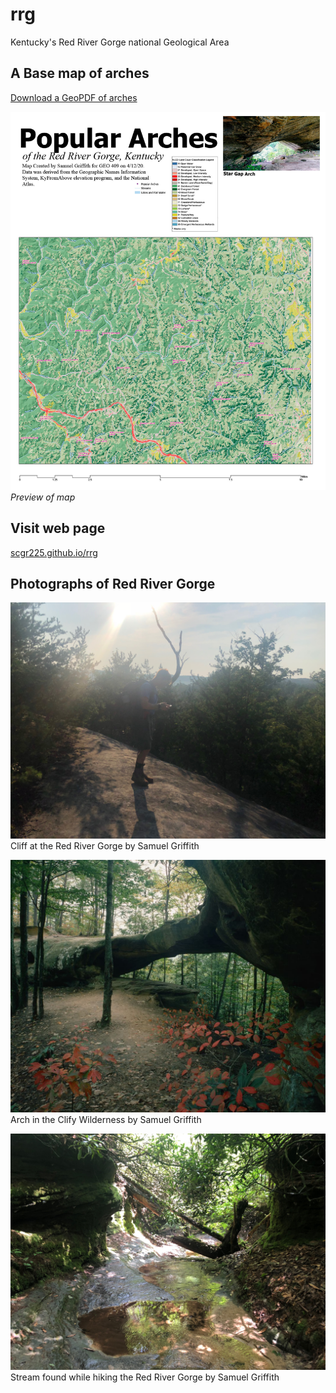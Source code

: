 # rrg
Kentucky's Red River Gorge national Geological Area
## A Base map of arches
[Download a GeoPDF of arches](https://scgr225.github.io/rrg/basemap/rrg.pdf)

![Preview of map](basemap/rrg.jpg)    
*Preview of map*

## Visit web page

[scgr225.github.io/rrg](https://scgr225.github.io/rrg)

## Photographs of Red River Gorge
![Cliff](cliff.jpg)
Cliff at the Red River Gorge by Samuel Griffith

![Clifty wilderness](clifty.jpg)
Arch in the Clify Wilderness by Samuel Griffith

![Stream](stream.jpg)
Stream found while hiking the Red River Gorge by Samuel Griffith


